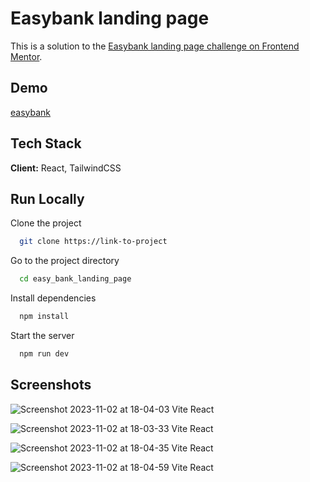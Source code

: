  # Easybank landing page
 This is a solution to the [Easybank landing page challenge on Frontend Mentor](https://www.frontendmentor.io/challenges/easybank-landing-page-WaUhkoDN).
## Demo
[easybank](https://ephemeral-dusk-7510f3.netlify.app/)
## Tech Stack

**Client:** React, TailwindCSS

## Run Locally

Clone the project

```bash
  git clone https://link-to-project
```

Go to the project directory

```bash
  cd easy_bank_landing_page
```

Install dependencies

```bash
  npm install
```

Start the server

```bash
  npm run dev
```

## Screenshots
![Screenshot 2023-11-02 at 18-04-03 Vite React](https://github.com/zablon-oigo/easy_bank_landing_page/assets/143833326/1e423a95-5363-4278-8ec9-b258978b946e)

![Screenshot 2023-11-02 at 18-03-33 Vite React](https://github.com/zablon-oigo/easy_bank_landing_page/assets/143833326/6cc708a6-678c-4ff5-b7fb-f0f1d2e8b526)


![Screenshot 2023-11-02 at 18-04-35 Vite React](https://github.com/zablon-oigo/easy_bank_landing_page/assets/143833326/8a600173-81e6-4466-bb4f-ff8e7d6437a1)

![Screenshot 2023-11-02 at 18-04-59 Vite React](https://github.com/zablon-oigo/easy_bank_landing_page/assets/143833326/6e296723-f189-4cf1-a44e-780277e17b15)
